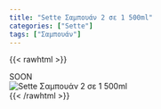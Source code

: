 ```yaml
---
title: "Sette Σαμπουάν 2 σε 1 500ml"
categories: ["Sette"]
tags: ["Σαμπουάν"]
---
```

{{< rawhtml >}}

<div class="sload431"><div class="product">SOON<br><div class="pimg"><img alt="Sette Σαμπουάν 2 σε 1 500ml" title="Sette Σαμπουάν 2 σε 1 500ml" src="/media/images/sette-sampouan-2-se-1-500ml.jpg"></div></div></div>
{{< /rawhtml >}}


